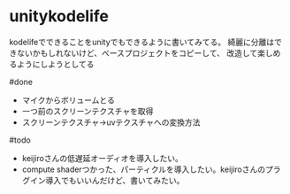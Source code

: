 # unitykodelife

kodelifeでできることをunityでもできるように書いてみてる。
綺麗に分離はできないかもしれないけど、ベースプロジェクトをコピーして、
改造して楽しめるようにしようとしてる

#done
* マイクからボリュームとる
* 一つ前のスクリーンテクスチャを取得
* スクリーンテクスチャ->uvテクスチャへの変換方法

#todo
* keijiroさんの低遅延オーディオを導入したい。
* compute shaderつかった、パーティクルを導入したい。keijiroさんのプラグイン導入でもいいんだけど、書いてみたい。

